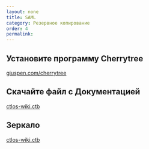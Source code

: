 ```yaml
---
layout: none
title: SAML
category: Резервное копирование
order: 4
permalink:
---
```


## Установите программу Cherrytree
[giuspen.com/cherrytree](https://www.giuspen.com/cherrytree/#downl)

## Скачайте файл с Документацией
[ctlos-wiki.ctb](https://keybase.pub/cvc/ctlos/ctlos-wiki.ctb)
## Зеркало
[ctlos-wiki.ctb](https://mega.nz/#F!LMwFCbZZ!1BBO4jpZz92XEPyrEtxw3Q)